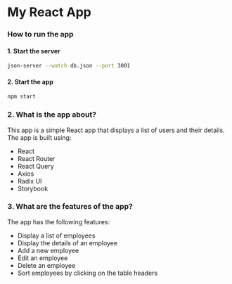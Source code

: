 # My React App

### How to run the app
#### 1. Start the server

```bash
json-server --watch db.json --port 3001
```

#### 2. Start the app

```bash
npm start
```

### 2. What is the app about?
This app is a simple React app that displays a list of users and their details. 
The app is built using:
- React 
- React Router 
- React Query 
- Axios
- Radix UI
- Storybook

### 3. What are the features of the app?
The app has the following features:
- Display a list of employees
- Display the details of an employee
- Add a new employee
- Edit an employee
- Delete an employee
- Sort employees by clicking on the table headers
